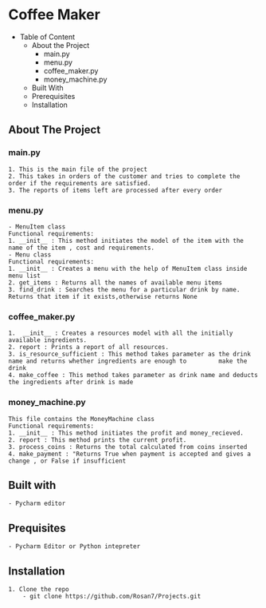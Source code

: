 # **Coffee Maker**

- Table of Content
  - About the Project
    - main.py
    - menu.py
    - coffee_maker.py
    - money_machine.py
  - Built With
  - Prerequisites
  - Installation


## About The Project
### main.py
    1. This is the main file of the project 
    2. This takes in orders of the customer and tries to complete the order if the requirements are satisfied.
    3. The reports of items left are processed after every order
### menu.py
    - MenuItem class
    Functional requirements:
    1. __init__ : This method initiates the model of the item with the name of the item , cost and requirements.
    - Menu class
    Functional requirements:
    1. __init__ : Creates a menu with the help of MenuItem class inside menu list
    2. get_items : Returns all the names of available menu items
    3. find_drink : Searches the menu for a particular drink by name. Returns that item if it exists,otherwise returns None
### coffee_maker.py
    1.  __init__ : Creates a resources model with all the initially available ingredients.
    2. report : Prints a report of all resources.
    3. is_resource_sufficient : This method takes parameter as the drink name and returns whether ingredients are enough to         make the drink
    4. make_coffee : This method takes parameter as drink name and deducts the ingredients after drink is made
### money_machine.py
    This file contains the MoneyMachine class
    Functional requirements:
    1. __init__ : This method initiates the profit and money_recieved.
    2. report : This method prints the current profit.
    3. process_coins : Returns the total calculated from coins inserted
    4. make_payment : "Returns True when payment is accepted and gives a change , or False if insufficient
## Built with
    - Pycharm editor
## Prequisites
    - Pycharm Editor or Python intepreter
## Installation
    1. Clone the repo
        - git clone https://github.com/Rosan7/Projects.git 
    
    
    
    
    
    
